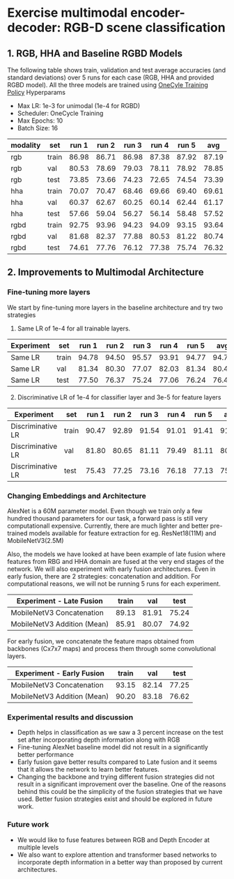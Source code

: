 # Exercise multimodal encoder-decoder: RGB-D scene classification

## 1. RGB, HHA and Baseline RGBD Models

The following table shows train, validation and test average accuracies (and standard deviations) over 5 runs for each case (RGB, HHA and provided RGBD model). All the three models are trained using [OneCyle Training Policy](https://pytorch.org/docs/stable/optim.html#torch.optim.lr_scheduler.OneCycleLR)
Hyperparams
- Max LR: 1e-3 for unimodal (1e-4 for RGBD)
- Scheduler: OneCycle Training
- Max Epochs: 10
- Batch Size: 16

| modality | set   | run 1 | run 2 | run 3 | run 4 | run 5 | avg   | std    |
|----------|-------|-------|-------|-------|-------|-------|-------|--------|
| rgb      | train | 86.98 | 86.71 | 86.98 | 87.38 | 87.92 | 87.19 | 0.4213 |
| rgb      | val   | 80.53 | 78.69 | 79.03 | 78.11 | 78.92 | 78.85 | 0.8714 |
| rgb      | test  | 73.85 | 73.66 | 74.23 | 72.65 | 74.54 | 73.39 | 1.0569 |
| hha      | train | 70.07 | 70.47 | 68.46 | 69.66 | 69.40 | 69.61 | 0.6812 |
| hha      | val   | 60.37 | 62.67 | 60.25 | 60.14 | 62.44 | 61.17 | 1.1323 |
| hha      | test  | 57.66 | 59.04 | 56.27 | 56.14 | 58.48 | 57.52 | 1.1592 |
| rgbd     | train | 92.75 | 93.96 | 94.23 | 94.09 | 93.15 | 93.64 | 0.5805 |
| rgbd     | val   | 81.68 | 82.37 | 77.88 | 80.53 | 81.22 | 80.74 | 1.5488 |
| rgbd     | test  | 74.61 | 77.76 | 76.12 | 77.38 | 75.74 | 76.32 | 1.1400 |

## 2. Improvements to Multimodal Architecture

### Fine-tuning more layers

We start by fine-tuning more layers in the baseline architecture and try two strategies

1. Same LR of 1e-4 for all trainable layers.

| Experiment | set   | run 1 | run 2 | run 3 | run 4 | run 5 | avg   | std    |
|------------|-------|-------|-------|-------|-------|-------|-------|--------|
| Same LR    | train | 94.78 | 94.50 | 95.57 | 93.91 | 94.77 | 94.71 | 0.5352 |
| Same LR    | val   | 81.34 | 80.30 | 77.07 | 82.03 | 81.34 | 80.42 | 1.7619 |
| Same LR    | test  | 77.50 | 76.37 | 75.24 | 77.06 | 76.24 | 76.48 | 0.7725 |

2. Discriminative LR of 1e-4 for classifier layer and 3e-5 for feature layers

|   Experiment      | set   | run 1 | run 2 | run 3 | run 4 | run 5 | avg   | std    |
|-------------------|-------|-------|-------|-------|-------|-------|-------|--------|
| Discriminative LR | train | 90.47 | 92.89 | 91.54 | 91.01 | 91.41 | 91.46 | 0.8045 |
| Discriminative LR | val   | 81.80 | 80.65 | 81.11 | 79.49 | 81.11 | 80.83 | 0.7649 |
| Discriminative LR | test  | 75.43 | 77.25 | 73.16 | 76.18 | 77.13 | 75.83 | 1.4912 |

### Changing Embeddings and Architecture

AlexNet is a 60M parameter model. Even though we train only a few hundred thousand parameters for our task, a forward pass is still very computationall expensive. Currently, there are much lighter and better pre-trained models available for feature extraction for eg. ResNet18(11M) and MobileNetV3(2.5M)


Also, the models we have looked at have been example of late fusion where features from RBG and HHA domain are fused at the very end stages of the network. We will also experiment with early fusion architectures. Even in early fusion, there are 2 strategies: concatenation and addition. For computational reasons, we will not be running 5 runs for each experiment.

|Experiment - Late Fusion         | train | val   | test  |
|---------------------------------|-------|-------|-------|
| MobileNetV3 Concatenation       | 89.13 | 81.91 | 75.24 |
| MobileNetV3 Addition (Mean)     | 85.91 | 80.07 | 74.92 |


For early fusion, we concatenate the feature maps obtained from backbones (Cx7x7 maps) and process them through some convolutional layers.

|Experiment - Early Fusion        | train | val   | test  |
|---------------------------------|-------|-------|-------|
| MobileNetV3 Concatenation       | 93.15 | 82.14 | 77.25 |
| MobileNetV3 Addition (Mean)     | 90.20 | 83.18 | 76.62 |

### Experimental results and discussion

- Depth helps in classification as we saw a 3 percent increase on the test set after incorporating depth information along with RGB
- Fine-tuning AlexNet baseline model did not result in a significantly better performance
- Early fusion gave better results compared to Late fusion and it seems that it allows the network to learn better features.
- Changing the backbone and trying different fusion strategies did not result in a significant improvement over the baseline. One of the reasons behind this could be the simplicity of the fusion strategies that we have used. Better fusion strategies exist and should be explored in future work.

### Future work

- We would like to fuse features between RGB and Depth Encoder at multiple levels
- We also want to explore attention and transformer based networks to incorporate depth information in a better way than proposed by current architectures.

